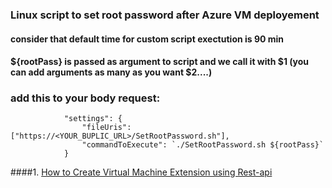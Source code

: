 ### Linux script to set root password after Azure VM deployement
#### consider that default time for custom script exectution is 90 min
#### ${rootPass} is passed as argument to script and we call it with $1 (you can add arguments as many as you want $2....)

### add this to your body request:
                "settings": {
                    "fileUris": ["https://<YOUR_BUPLIC_URL>/SetRootPassword.sh"],
                    "commandToExecute": `./SetRootPassword.sh ${rootPass}`
                }

####1. [How to Create Virtual Machine Extension using Rest-api](https://docs.microsoft.com/en-us/rest/api/compute/virtualmachineextensions/createorupdate)



